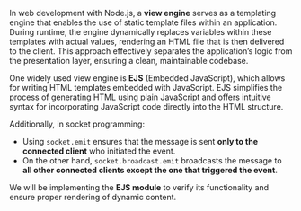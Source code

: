 In web development with Node.js, a **view engine** serves as a templating engine that enables the use of static template files within an application. During runtime, the engine dynamically replaces variables within these templates with actual values, rendering an HTML file that is then delivered to the client. This approach effectively separates the application’s logic from the presentation layer, ensuring a clean, maintainable codebase.

One widely used view engine is **EJS** (Embedded JavaScript), which allows for writing HTML templates embedded with JavaScript. EJS simplifies the process of generating HTML using plain JavaScript and offers intuitive syntax for incorporating JavaScript code directly into the HTML structure.

Additionally, in socket programming:
- Using `socket.emit` ensures that the message is sent **only to the connected client** who initiated the event.
- On the other hand, `socket.broadcast.emit` broadcasts the message to **all other connected clients except the one that triggered the event**.

We will be implementing the **EJS module** to verify its functionality and ensure proper rendering of dynamic content.
